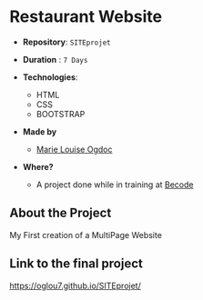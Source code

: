 # Restaurant Website

- **Repository**: `SITEprojet`

- **Duration** : `7 Days`

- **Technologies**:
  - HTML
  - CSS
  - BOOTSTRAP

- **Made by**  
  - [Marie Louise Ogdoc](https://github.com/OGlou7)
        

- **Where?**
  - A project done while in training at [Becode](https://github.com/becodeorg/)


## About the Project
  My First creation of a MultiPage Website 


## Link to the final project

https://oglou7.github.io/SITEprojet/


